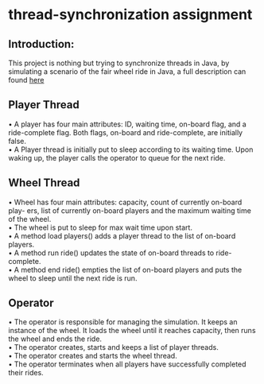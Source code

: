 # thread-synchronization assignment 
## Introduction:
  This project is nothing but trying to synchronize threads in Java, by simulating a scenario of the fair wheel ride in Java, a full description can found [here](https://github.com/mohGhazala96/Mini-project-3/blob/master/Mini-Project-3-Description_26555.pdf)


## Player Thread
• A player has four main attributes: ID, waiting time, on-board flag, and a ride-complete flag. Both flags, on-board and ride-complete, are initially false.<br>
• A Player thread is initially put to sleep according to its waiting time. Upon waking up, the player calls the operator to queue for the next ride.<br>
## Wheel Thread
• Wheel has four main attributes: capacity, count of currently on-board play- ers, list of currently on-board players and the maximum waiting time of the wheel.<br>
• The wheel is put to sleep for max wait time upon start.<br>
• A method load players() adds a player thread to the list of on-board players.<br>
• A method run ride() updates the state of on-board threads to ride-complete.<br>
• A method end ride() empties the list of on-board players and puts the wheel to sleep until the next ride is run.<br>
## Operator
• The operator is responsible for managing the simulation. It keeps an instance of the wheel. It loads the wheel until it reaches capacity, then runs the wheel and ends the ride.<br>
• The operator creates, starts and keeps a list of player threads.<br>
• The operator creates and starts the wheel thread.<br>
• The operator terminates when all players have successfully completed their rides.<br>
